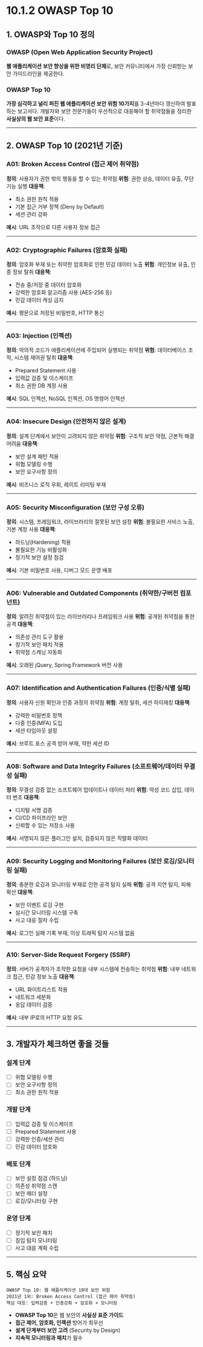# 10.1.2 OWASP Top 10

## 1. OWASP와 Top 10 정의

### OWASP (Open Web Application Security Project)
**웹 애플리케이션 보안 향상을 위한 비영리 단체**로, 보안 커뮤니티에서 가장 신뢰받는 보안 가이드라인을 제공한다.

### OWASP Top 10
**가장 심각하고 널리 퍼진 웹 애플리케이션 보안 위험 10가지**를 3-4년마다 갱신하여 발표하는 보고서다.
개발자와 보안 전문가들이 우선적으로 대응해야 할 취약점들을 정리한 **사실상의 웹 보안 표준**이다.

---

## 2. OWASP Top 10 (2021년 기준)

### A01: Broken Access Control (접근 제어 취약점)
**정의**: 사용자가 권한 밖의 행동을 할 수 있는 취약점
**위험**: 권한 상승, 데이터 유출, 무단 기능 실행
**대응책**:
- 최소 권한 원칙 적용
- 기본 접근 거부 정책 (Deny by Default)
- 세션 관리 강화

**예시**: URL 조작으로 다른 사용자 정보 접근

---

### A02: Cryptographic Failures (암호화 실패)
**정의**: 암호화 부재 또는 취약한 암호화로 인한 민감 데이터 노출
**위험**: 개인정보 유출, 인증 정보 탈취
**대응책**:
- 전송 중/저장 중 데이터 암호화
- 강력한 암호화 알고리즘 사용 (AES-256 등)
- 민감 데이터 캐싱 금지

**예시**: 평문으로 저장된 비밀번호, HTTP 통신

---

### A03: Injection (인젝션)
**정의**: 악의적 코드가 애플리케이션에 주입되어 실행되는 취약점
**위험**: 데이터베이스 조작, 시스템 제어권 탈취
**대응책**:
- Prepared Statement 사용
- 입력값 검증 및 이스케이프
- 최소 권한 DB 계정 사용

**예시**: SQL 인젝션, NoSQL 인젝션, OS 명령어 인젝션

---

### A04: Insecure Design (안전하지 않은 설계)
**정의**: 설계 단계에서 보안이 고려되지 않은 취약점
**위험**: 구조적 보안 약점, 근본적 해결 어려움
**대응책**:
- 보안 설계 패턴 적용
- 위협 모델링 수행
- 보안 요구사항 정의

**예시**: 비즈니스 로직 우회, 레이트 리미팅 부재

---

### A05: Security Misconfiguration (보안 구성 오류)
**정의**: 시스템, 프레임워크, 라이브러리의 잘못된 보안 설정
**위험**: 불필요한 서비스 노출, 기본 계정 사용
**대응책**:
- 하드닝(Hardening) 적용
- 불필요한 기능 비활성화
- 정기적 보안 설정 점검

**예시**: 기본 비밀번호 사용, 디버그 모드 운영 배포

---

### A06: Vulnerable and Outdated Components (취약한/구버전 컴포넌트)
**정의**: 알려진 취약점이 있는 라이브러리나 프레임워크 사용
**위험**: 공개된 취약점을 통한 공격
**대응책**:
- 의존성 관리 도구 활용
- 정기적 보안 패치 적용
- 취약점 스캐닝 자동화

**예시**: 오래된 jQuery, Spring Framework 버전 사용

---

### A07: Identification and Authentication Failures (인증/식별 실패)
**정의**: 사용자 신원 확인과 인증 과정의 취약점
**위험**: 계정 탈취, 세션 하이재킹
**대응책**:
- 강력한 비밀번호 정책
- 다중 인증(MFA) 도입
- 세션 타임아웃 설정

**예시**: 브루트 포스 공격 방어 부재, 약한 세션 ID

---

### A08: Software and Data Integrity Failures (소프트웨어/데이터 무결성 실패)
**정의**: 무결성 검증 없는 소프트웨어 업데이트나 데이터 처리
**위험**: 악성 코드 삽입, 데이터 변조
**대응책**:
- 디지털 서명 검증
- CI/CD 파이프라인 보안
- 신뢰할 수 있는 저장소 사용

**예시**: 서명되지 않은 플러그인 설치, 검증되지 않은 직렬화 데이터

---

### A09: Security Logging and Monitoring Failures (보안 로깅/모니터링 실패)
**정의**: 충분한 로깅과 모니터링 부재로 인한 공격 탐지 실패
**위험**: 공격 지연 탐지, 피해 확산
**대응책**:
- 보안 이벤트 로깅 구현
- 실시간 모니터링 시스템 구축
- 사고 대응 절차 수립

**예시**: 로그인 실패 기록 부재, 이상 트래픽 탐지 시스템 없음

---

### A10: Server-Side Request Forgery (SSRF)
**정의**: 서버가 공격자가 조작한 요청을 내부 시스템에 전송하는 취약점
**위험**: 내부 네트워크 접근, 민감 정보 노출
**대응책**:
- URL 화이트리스트 적용
- 네트워크 세분화
- 응답 데이터 검증

**예시**: 내부 IP로의 HTTP 요청 유도

---

## 3. 개발자가 체크하면 좋을 것들

### 설계 단계
- [ ] 위협 모델링 수행
- [ ] 보안 요구사항 정의
- [ ] 최소 권한 원칙 적용

### 개발 단계
- [ ] 입력값 검증 및 이스케이프
- [ ] Prepared Statement 사용
- [ ] 강력한 인증/세션 관리
- [ ] 민감 데이터 암호화

### 배포 단계
- [ ] 보안 설정 점검 (하드닝)
- [ ] 의존성 취약점 스캔
- [ ] 보안 헤더 설정
- [ ] 로깅/모니터링 구현

### 운영 단계
- [ ] 정기적 보안 패치
- [ ] 침입 탐지 모니터링
- [ ] 사고 대응 계획 수립

---

## 5. 핵심 요약

```
OWASP Top 10: 웹 애플리케이션 10대 보안 위험
2021년 1위: Broken Access Control (접근 제어 취약점)
핵심 대응: 입력검증 + 인증강화 + 암호화 + 모니터링
```

- **OWASP Top 10**은 웹 보안의 **사실상 표준 가이드**
- **접근 제어, 암호화, 인젝션** 방어가 최우선
- **설계 단계부터 보안 고려** (Security by Design)
- **지속적 모니터링과 패치**가 필수
